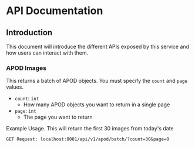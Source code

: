 # API Documentation

## Introduction

This document will introduce the different APIs exposed by this service and how users can interact with them.

### APOD Images

This returns a batch of APOD objects. You must specify the `count` and `page` values.

- `count`: `int`
  - How many APOD objects you want to return in a single page
- `page`: `int`
  - The page you want to return

Example Usage. This will return the first 30 images from today's date

```
GET Request: localhost:8081/api/v1/apod/batch/?count=30&page=0
```
